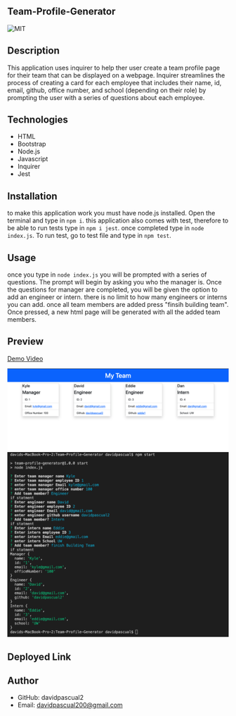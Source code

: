 ## Team-Profile-Generator
![MIT](https://img.shields.io/badge/license-MIT-yellowg)

## Description
This application uses inquirer to help ther user create a team profile page for their team that can be displayed on a webpage. Inquirer streamlines the process of creating a card for each employee that includes their name, id, email, github, office number, and school (depending on their role) by prompting the user with a series of questions about each employee. 

## Technologies
* HTML
* Bootstrap
* Node.js
* Javascript
* Inquirer
* Jest

## Installation
to make this application work you must have node.js installed. Open the terminal and type in `npm i`. this application also comes with test, therefore to be able to run tests type in `npm i jest`. once completed type in `node index.js`. To run test, go to test file and type in `npm test`.

## Usage
once you type in `node index.js` you will be prompted with a series of questions. The prompt will begin by asking you who the manager is. Once the questions for manager are completed, you will be given the option to add an engineer or intern. there is no limit to how many engineers or interns you can add. once all team members are added press "finsih building team". Once pressed, a new html page will be generated with all the added team members. 

## Preview
[Demo Video](https://youtu.be/BojFRp64BUQ)

![screenshot 1](./assets/Screen%20Shot%202022-08-28%20at%203.30.20%20PM.png)
![screenshot 2](./assets/Screen%20Shot%202022-08-28%20at%203.58.04%20PM.png)
## Deployed Link


## Author
- GitHub: davidpascual2
- Email: davidpascual200@gmail.com


